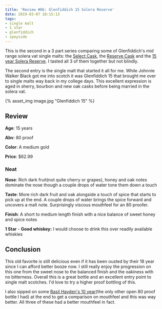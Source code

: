 ```yaml
---
title: 'Review #86: Glenfiddich 15 Solera Reserve'
date: 2019-03-07 18:15:13
tags:
- single malt
- 1 star
- glenfiddich
- speyside
---
```


This is the second in a 3 part series comparing some of Glenfiddich's mid range solera vat single malts: the [Select Cask](https://atxbourbon.com/2019/03/04/Review-83-Glenfiddich-Select-Cask/), the [Reserve Cask](https://atxbourbon.com/2019/03/12/Review-89-Glenfiddich-Reserve-Cask/) and the [15 year Solera Reserve](https://atxbourbon.com/2019/03/07/Review-86-Glenfiddich-15-Solera-Reserve/). I tasted all 3 of them together but not blindly.

The second entry is the single malt that started it all for me. While Johnnie Walker Black got me into scotch it was Glenfiddich 15 that brought me over to single malts way back in my college days. This excellent expression is aged in sherry, bourbon and new oak casks before being married in the solera vat.

{% asset_img image.jpg "Glenfiddich 15" %}

## Review
**Age**: 15 years

**Abv**: 80 proof

**Color**: A medium gold 

**Price**: $62.99

### Neat
**Nose**: Rich dark fruit(not quite cherry or grapes), honey and oak notes dominate the nose though a couple drops of water tone them down a touch

**Taste**: More rich dark fruit and oak alongside a touch of spice that starts to pick up at the end. A couple drops of water brings the spice forward and uncovers a malt note. Surprisingly viscous mouthfeel for an 80 proofer.

**Finish**: A short to medium length finish with a nice balance of sweet honey and spice notes

**1 Star** - **Good whiskey:** I would choose to drink this over readily available whiskies

## Conclusion
This old favorite is still delicious even if it has been ousted by their 18 year since I can afford better booze now. I still really enjoy the progression on this one from the sweet nose to the balanced finish and the oakiness with no bitterness. Overall this is a great bottle and an excellent entry point to single malt scotches. I'd love to try a higher proof bottling of this.

I also sipped on some [Basil Hayden's 10 year](https://atxbourbon.com/2019/03/05/Reviews-84-85-Ten-Year-Tater-Tasting-Heaven-s-Door-10-Year-and-Basil-s-Hayden-s-10-Year/)(the only other open 80 proof bottle I had) at the end to get a comparison on mouthfeel and this was way better. All three of these had a better mouthfeel in fact.

